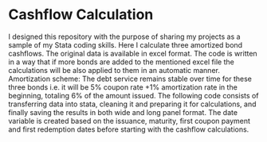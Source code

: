 # Cashflow Calculation
I designed this repository with the purpose of sharing my projects as a sample of my Stata coding skills.
Here I calculate three amortized bond cashflows. The original data is available in excel format. The code is written in a way that if more bonds are added to the mentioned excel file the calculations will be also applied to them in an automatic manner. 
Amortization scheme: The debt service remains stable over time for these three bonds i.e. it will be 5% coupon rate +1% amortization rate in the beginning, totaling 6% of the amount issued. 
The following code consists of transferring data into stata, cleaning it and preparing it for calculations, and finally saving the results in both wide and long panel format.
The date variable is created based on the issuance, maturity, first coupon payment and first redemption dates before starting with the cashflow calculations.
